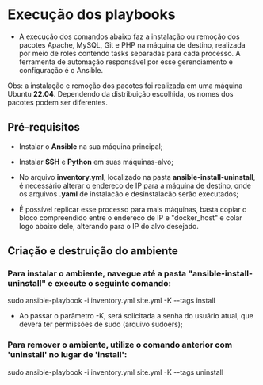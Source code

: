 # Execução dos playbooks #

- A execução dos comandos abaixo faz a instalação ou remoção dos pacotes Apache, MySQL, Git e PHP na máquina de destino, realizada por meio de roles contendo tasks separadas para cada processo. A ferramenta de automação responsável por esse gerenciamento e configuração é o Ansible.

Obs: a instalação e remoção dos pacotes foi realizada em uma máquina Ubuntu **22.04**. Dependendo da distribuição escolhida, os nomes dos pacotes podem ser diferentes.

## Pré-requisitos ##

- Instalar o **Ansible** na sua máquina principal;

- Instalar **SSH** e **Python** em suas máquinas-alvo;

- No arquivo **inventory.yml**, localizado na pasta **ansible-install-uninstall**, é necessário alterar o endereco de IP para a máquina de destino, onde os arquivos **.yaml** de instalacão e desinstalacão serão executados;

- É possível replicar esse processo para mais máquinas, basta copiar o bloco compreendido entre o endereco de IP e "docker_host" e colar logo abaixo dele, alterando para o IP do alvo desejado.

## Criação e destruição do ambiente  ##

### Para instalar o ambiente, navegue até a pasta "ansible-install-uninstall" e execute o seguinte comando:

sudo ansible-playbook -i inventory.yml site.yml -K --tags install

- Ao passar o parâmetro -K, será solicitada a senha do usuário atual, que deverá ter permissões de sudo (arquivo sudoers);

### Para remover o ambiente, utilize o comando anterior com 'uninstall' no lugar de 'install':

sudo ansible-playbook -i inventory.yml site.yml -K --tags uninstall
